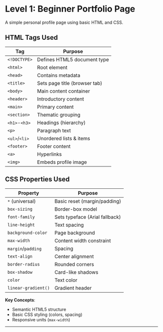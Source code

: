 # Level 1: Beginner Portfolio Page

A simple personal profile page using basic HTML and CSS.

## **HTML Tags Used**
| Tag          | Purpose                          |
|--------------|----------------------------------|
| `<!DOCTYPE>` | Defines HTML5 document type      |
| `<html>`     | Root element                     |
| `<head>`     | Contains metadata                |
| `<title>`    | Sets page title (browser tab)    |
| `<body>`     | Main content container           |
| `<header>`   | Introductory content             |
| `<main>`     | Primary content                  |
| `<section>`  | Thematic grouping                |
| `<h1>`-`<h3>`| Headings (hierarchy)             |
| `<p>`        | Paragraph text                   |
| `<ul>`/`<li>`| Unordered lists & items          |
| `<footer>`   | Footer content                   |
| `<a>`        | Hyperlinks                       |
| `<img>`      | Embeds profile image             |

## **CSS Properties Used**
| Property              | Purpose                                  |
|-----------------------|------------------------------------------|
| `*` (universal)       | Basic reset (margin/padding)             |
| `box-sizing`          | Border-box model                         |
| `font-family`         | Sets typeface (Arial fallback)           |
| `line-height`         | Text spacing                             |
| `background-color`    | Page background                          |
| `max-width`           | Content width constraint                 |
| `margin`/`padding`    | Spacing                                  |
| `text-align`          | Center alignment                         |
| `border-radius`       | Rounded corners                          |
| `box-shadow`          | Card-like shadows                        |
| `color`               | Text color                               |
| `linear-gradient()`   | Gradient header                          |

**Key Concepts**:  
- Semantic HTML5 structure  
- Basic CSS styling (colors, spacing)  
- Responsive units (`max-width`)  

---
